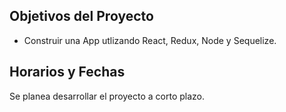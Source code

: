 
## Objetivos del Proyecto

- Construir una App utlizando React, Redux, Node y Sequelize.

## Horarios y Fechas

Se planea desarrollar el proyecto a corto plazo. 
